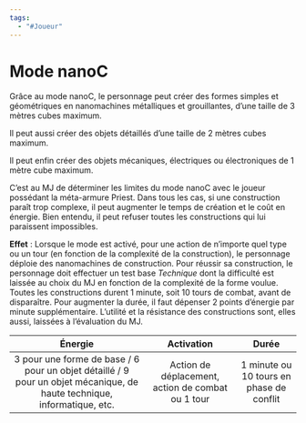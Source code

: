 ```yaml
---
tags:
  - "#Joueur"
---
```

# Mode nanoC

Grâce au mode nanoC, le personnage peut créer des formes simples et géométriques en nanomachines métalliques et grouillantes, d’une taille de 3 mètres cubes maximum.

Il peut aussi créer des objets détaillés d’une taille de 2 mètres cubes maximum.

Il peut enfin créer des objets mécaniques, électriques ou électroniques de 1 mètre cube maximum.

C’est au MJ de déterminer les limites du mode nanoC avec le joueur possédant la méta-armure Priest. Dans tous les cas, si une construction paraît trop complexe, il peut augmenter le temps de création et le coût en énergie. Bien entendu, il peut refuser toutes les constructions qui lui paraissent impossibles.

**Effet** : Lorsque le mode est activé, pour une action de n’importe quel type ou un tour (en fonction de la complexité de la construction), le personnage déploie des nanomachines de construction. Pour réussir sa construction, le personnage doit effectuer un test base _Technique_ dont la difficulté est laissée au choix du MJ en fonction de la complexité de la forme voulue. Toutes les constructions durent 1 minute, soit 10 tours de combat, avant de disparaître. Pour augmenter la durée, il faut dépenser 2 points d’énergie par minute supplémentaire. L’utilité et la résistance des constructions sont, elles aussi, laissées à l’évaluation du MJ.

|                                                         Énergie                                                         |                      Activation                       |                    Durée                     |
| :---------------------------------------------------------------------------------------------------------------------: | :---------------------------------------------------: | :------------------------------------------: |
| 3 pour une forme de base / 6 pour un objet détaillé / 9 pour un objet mécanique, de haute technique, informatique, etc. | Action de déplacement, action de combat ou 1 tour<br> | 1 minute ou 10 tours en phase de conflit<br> |
